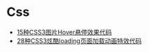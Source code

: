 
# Css
- [15种CSS3图片Hover悬停效果代码](https://lee981265.github.io/Css/15种CSS3图片Hover悬停效果代码/)
- [28种CSS3炫酷loading页面加载动画特效代码](https://lee981265.github.io/Css/28种CSS3炫酷loading页面加载动画特效代码)
